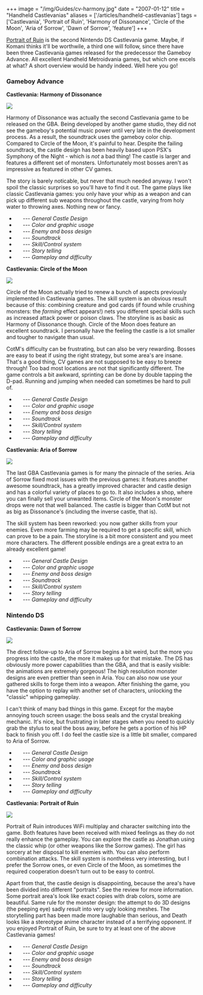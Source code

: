 +++
image = "/img/Guides/cv-harmony.jpg"
date = "2007-01-12"
title = "Handheld Castlevanias"
aliases = ['/articles/handheld-castlevanias']
tags = ['Castlevania', 'Portrait of Ruin', 'Harmony of Dissonance', 'Circle of the Moon', 'Aria of Sorrow', 'Dawn of Sorrow', 'feature']
+++

<p class='vspace'><a class='wikilink' href='/articles/castlevania-portrait-of-ruin-review/'>Portrait of Ruin</a> is the second Nintendo DS Castlevania game. Maybe, if Komani thinks it'll be worthwile, a third one will follow, since there have been three Castlevania games released for the predecessor the Gameboy Advance. All excellent Handheld Metroidvania games, but which one excels at what? A short overview would be handy indeed. Well here you go!
</p>
<div class='vspace'></div><h3>Gameboy Advance</h3>
<div class='indent'><strong>Castlevania: Harmony of Dissonance</strong>
</div><p class='vspace'><span class='rfloat'><img src="/img/Guides/cv-harmony.jpg"></span>
</p>
<p class='vspace'>Harmony of Dissonance was actually the second Castlevania game to be released on the GBA. Being developed by another game studio, they did not see the gameboy's potential music power until very late in the development process. As a result, the soundtrack uses the gameboy color chip. Compared to Circle of the Moon, it's painful to hear. Despite the failing soundtrack, the castle design has been heavily based upon PSX's Symphony of the Night - which is <em>not</em> a bad thing! The castle is larger and features a different set of monsters. Unfortunately most bosses aren't as impressive as featured in other CV games.
</p>
<p class='vspace'>The story is barely noticable, but never that much needed anyway. I won't spoil the classic surprises so you'll have to find it out. The game plays like classic Castlevania games: you only have your whip as a weapon and can pick up different sub weapons throughout the castle, varying from holy water to throwing axes. Nothing new or fancy.
</p>
<div class='vspace'></div><ul><li><img src='/img/star_full.gif' alt='' title='' /> <img src='/img/star_full.gif' alt='' title='' /> <img src='/img/star_full.gif' alt='' title='' /> <img src='/img/star_full.gif' alt='' title='' /> <img src='/img/star_empty.gif' alt='' title='' /> --- <em>General Castle Design</em>
</li><li><img src='/img/star_full.gif' alt='' title='' /> <img src='/img/star_full.gif' alt='' title='' /> <img src='/img/star_half.gif' alt='' title='' /> <img src='/img/star_empty.gif' alt='' title='' /> <img src='/img/star_empty.gif' alt='' title='' /> --- <em>Color and graphic usage</em>
</li><li><img src='/img/star_full.gif' alt='' title='' /> <img src='/img/star_full.gif' alt='' title='' /> <img src='/img/star_half.gif' alt='' title='' /> <img src='/img/star_empty.gif' alt='' title='' /> <img src='/img/star_empty.gif' alt='' title='' /> --- <em>Enemy and boss design</em>
</li><li><img src='/img/star_full.gif' alt='' title='' /> <img src='/img/star_full.gif' alt='' title='' /> <img src='/img/star_empty.gif' alt='' title='' /> <img src='/img/star_empty.gif' alt='' title='' /> <img src='/img/star_empty.gif' alt='' title='' /> --- <em>Soundtrack</em>
</li><li><img src='/img/star_full.gif' alt='' title='' /> <img src='/img/star_full.gif' alt='' title='' /> <img src='/img/star_full.gif' alt='' title='' /> <img src='/img/star_half.gif' alt='' title='' /> <img src='/img/star_empty.gif' alt='' title='' /> --- <em>Skill/Control system</em>
</li><li><img src='/img/star_full.gif' alt='' title='' /> <img src='/img/star_full.gif' alt='' title='' /> <img src='/img/star_empty.gif' alt='' title='' /> <img src='/img/star_empty.gif' alt='' title='' /> <img src='/img/star_empty.gif' alt='' title='' /> --- <em>Story telling</em>
</li><li><img src='/img/star_full.gif' alt='' title='' /> <img src='/img/star_full.gif' alt='' title='' /> <img src='/img/star_full.gif' alt='' title='' /> <img src='/img/star_half.gif' alt='' title='' /> <img src='/img/star_empty.gif' alt='' title='' /> --- <em>Gameplay and difficulty</em>
</li></ul><div class='vspace'></div><div class='indent'><strong>Castlevania: Circle of the Moon</strong>
</div><p class='vspace'><span class='rfloat'> <img src="/img/Guides/cv-circle.jpg"></span>
</p>
<p class='vspace'>Circle of the Moon actually tried to renew a bunch of aspects previously implemented in Castlevania games. The skill system is an obvious result because of this: combining creature and god cards (if found while crushing monsters: the <em>farming</em> effect appears!) nets you different special skills such as increased attack power or poison claws. The storyline is as basic as Harmony of Dissonance though. Circle of the Moon does feature an excellent soundtrack. I personally have the feeling the castle is a lot smaller and tougher to navigate than usual.
</p>
<p class='vspace'><span class='wikiword'>CotM</span>'s difficulty can be frustrating, but can also be very rewarding. Bosses are easy to beat if using the right strategy, but some area's are insane. That's a good thing, CV games are not supposed to be easy to breeze through! Too bad most locations are not that significantly different. The game controls a bit awkward, sprinting can be done by double tapping the D-pad. Running and jumping when needed can sometimes be hard to pull of.
</p>
<div class='vspace'></div><ul><li><img src='/img/star_full.gif' alt='' title='' /> <img src='/img/star_full.gif' alt='' title='' /> <img src='/img/star_full.gif' alt='' title='' /> <img src='/img/star_half.gif' alt='' title='' /> <img src='/img/star_empty.gif' alt='' title='' /> --- <em>General Castle Design</em>
</li><li><img src='/img/star_full.gif' alt='' title='' /> <img src='/img/star_full.gif' alt='' title='' /> <img src='/img/star_full.gif' alt='' title='' /> <img src='/img/star_empty.gif' alt='' title='' /> <img src='/img/star_empty.gif' alt='' title='' /> --- <em>Color and graphic usage</em>
</li><li><img src='/img/star_full.gif' alt='' title='' /> <img src='/img/star_full.gif' alt='' title='' /> <img src='/img/star_full.gif' alt='' title='' /> <img src='/img/star_full.gif' alt='' title='' /> <img src='/img/star_empty.gif' alt='' title='' /> --- <em>Enemy and boss design</em>
</li><li><img src='/img/star_full.gif' alt='' title='' /> <img src='/img/star_full.gif' alt='' title='' /> <img src='/img/star_full.gif' alt='' title='' /> <img src='/img/star_full.gif' alt='' title='' /> <img src='/img/star_full.gif' alt='' title='' /> --- <em>Soundtrack</em>
</li><li><img src='/img/star_full.gif' alt='' title='' /> <img src='/img/star_full.gif' alt='' title='' /> <img src='/img/star_full.gif' alt='' title='' /> <img src='/img/star_half.gif' alt='' title='' /> <img src='/img/star_empty.gif' alt='' title='' /> --- <em>Skill/Control system</em>
</li><li><img src='/img/star_full.gif' alt='' title='' /> <img src='/img/star_full.gif' alt='' title='' /> <img src='/img/star_empty.gif' alt='' title='' /> <img src='/img/star_empty.gif' alt='' title='' /> <img src='/img/star_empty.gif' alt='' title='' /> --- <em>Story telling</em>
</li><li><img src='/img/star_full.gif' alt='' title='' /> <img src='/img/star_full.gif' alt='' title='' /> <img src='/img/star_full.gif' alt='' title='' /> <img src='/img/star_full.gif' alt='' title='' /> <img src='/img/star_empty.gif' alt='' title='' /> --- <em>Gameplay and difficulty</em>
</li></ul><div class='vspace'></div><div class='indent'><strong>Castlevania: Aria of Sorrow</strong>
</div><p class='vspace'><span class='rfloat'> <img src="/img/Guides/cv-aria.jpg"></span>
</p>
<p class='vspace'>The last GBA Castlevania games is for many the pinnacle of the series. Aria of Sorrow fixed most issues with the previous games: it features another awesome soundtrack, has a greatly improved character and castle design and has a colorful variety of places to go to. It also includes a shop, where you can finally sell your unwanted items. Circle of the Moon's monster drops were not that well balanced. The castle is bigger than <span class='wikiword'>CotM</span> but not as big as Dissonance's (including the inverse castle, that is). 
</p>
<p class='vspace'>The skill system has been reworked: you now gather skills from your enemies. Even more farming may be required to get a specific skill, which can prove to be a pain. The storyline is a bit more consistent and you meet more characters. The different possible endings are a great extra to an already excellent game!
</p>
<div class='vspace'></div><ul><li><img src='/img/star_full.gif' alt='' title='' /> <img src='/img/star_full.gif' alt='' title='' /> <img src='/img/star_full.gif' alt='' title='' /> <img src='/img/star_full.gif' alt='' title='' /> <img src='/img/star_full.gif' alt='' title='' /> --- <em>General Castle Design</em>
</li><li><img src='/img/star_full.gif' alt='' title='' /> <img src='/img/star_full.gif' alt='' title='' /> <img src='/img/star_full.gif' alt='' title='' /> <img src='/img/star_full.gif' alt='' title='' /> <img src='/img/star_empty.gif' alt='' title='' /> --- <em>Color and graphic usage</em>
</li><li><img src='/img/star_full.gif' alt='' title='' /> <img src='/img/star_full.gif' alt='' title='' /> <img src='/img/star_full.gif' alt='' title='' /> <img src='/img/star_full.gif' alt='' title='' /> <img src='/img/star_half.gif' alt='' title='' /> --- <em>Enemy and boss design</em>
</li><li><img src='/img/star_full.gif' alt='' title='' /> <img src='/img/star_full.gif' alt='' title='' /> <img src='/img/star_full.gif' alt='' title='' /> <img src='/img/star_full.gif' alt='' title='' /> <img src='/img/star_full.gif' alt='' title='' /> --- <em>Soundtrack</em>
</li><li><img src='/img/star_full.gif' alt='' title='' /> <img src='/img/star_full.gif' alt='' title='' /> <img src='/img/star_full.gif' alt='' title='' /> <img src='/img/star_half.gif' alt='' title='' /> <img src='/img/star_empty.gif' alt='' title='' /> --- <em>Skill/Control system</em>
</li><li><img src='/img/star_full.gif' alt='' title='' /> <img src='/img/star_full.gif' alt='' title='' /> <img src='/img/star_full.gif' alt='' title='' /> <img src='/img/star_half.gif' alt='' title='' /> <img src='/img/star_empty.gif' alt='' title='' /> --- <em>Story telling</em>
</li><li><img src='/img/star_full.gif' alt='' title='' /> <img src='/img/star_full.gif' alt='' title='' /> <img src='/img/star_full.gif' alt='' title='' /> <img src='/img/star_full.gif' alt='' title='' /> <img src='/img/star_full.gif' alt='' title='' /> --- <em>Gameplay and difficulty</em>
</li></ul><div class='vspace'></div><h3>Nintendo DS</h3>
<div class='indent'><strong>Castlevania: Dawn of Sorrow</strong>
</div><p class='vspace'><span class='rfloat'> <img src="/img/Guides/cv-dawn.jpg"></span>
</p>
<p class='vspace'>The direct follow-up to Aria of Sorrow begins a bit weird, but the more you progress into the castle, the more it makes up for that mistake. The DS has obviously more power capabilities than the GBA, and that is easily visible: the animations are extremely gorgeous! The high resolution monster designs are even prettier than seen in Aria. You can also now use your gathered skills to forge them into a weapon. After finishing the game, you have the option to replay with another set of characters, unlocking the "classic" whipping gameplay. 
</p>
<p class='vspace'>I can't think of many bad things in this game. Except for the maybe annoying touch screen usage: the boss seals and the crystal breaking mechanic. It's nice, but frustrating in later stages when you need to quickly grab the stylus to seal the boss away, before he gets a portion of his HP back to finish you off. I do feel the castle size is a little bit smaller, compared to Aria of Sorrow.
</p>
<div class='vspace'></div><ul><li><img src='/img/star_full.gif' alt='' title='' /> <img src='/img/star_full.gif' alt='' title='' /> <img src='/img/star_full.gif' alt='' title='' /> <img src='/img/star_full.gif' alt='' title='' /> <img src='/img/star_half.gif' alt='' title='' /> --- <em>General Castle Design</em>
</li><li><img src='/img/star_full.gif' alt='' title='' /> <img src='/img/star_full.gif' alt='' title='' /> <img src='/img/star_full.gif' alt='' title='' /> <img src='/img/star_full.gif' alt='' title='' /> <img src='/img/star_full.gif' alt='' title='' /> --- <em>Color and graphic usage</em>
</li><li><img src='/img/star_full.gif' alt='' title='' /> <img src='/img/star_full.gif' alt='' title='' /> <img src='/img/star_full.gif' alt='' title='' /> <img src='/img/star_full.gif' alt='' title='' /> <img src='/img/star_half.gif' alt='' title='' /> --- <em>Enemy and boss design</em>
</li><li><img src='/img/star_full.gif' alt='' title='' /> <img src='/img/star_full.gif' alt='' title='' /> <img src='/img/star_full.gif' alt='' title='' /> <img src='/img/star_full.gif' alt='' title='' /> <img src='/img/star_full.gif' alt='' title='' /> --- <em>Soundtrack</em>
</li><li><img src='/img/star_full.gif' alt='' title='' /> <img src='/img/star_full.gif' alt='' title='' /> <img src='/img/star_full.gif' alt='' title='' /> <img src='/img/star_full.gif' alt='' title='' /> <img src='/img/star_empty.gif' alt='' title='' /> --- <em>Skill/Control system</em>
</li><li><img src='/img/star_full.gif' alt='' title='' /> <img src='/img/star_full.gif' alt='' title='' /> <img src='/img/star_full.gif' alt='' title='' /> <img src='/img/star_half.gif' alt='' title='' /> <img src='/img/star_empty.gif' alt='' title='' /> --- <em>Story telling</em>
</li><li><img src='/img/star_full.gif' alt='' title='' /> <img src='/img/star_full.gif' alt='' title='' /> <img src='/img/star_full.gif' alt='' title='' /> <img src='/img/star_full.gif' alt='' title='' /> <img src='/img/star_full.gif' alt='' title='' /> --- <em>Gameplay and difficulty</em>
</li></ul><div class='vspace'></div><div class='indent'><strong>Castlevania: Portrait of Ruin</strong>
</div><p class='vspace'><span class='rfloat'> <img src="/img/Guides/cv-por.jpg"></span>
</p>
<p class='vspace'>Portrait of Ruin introduces <span class='wikiword'>WiFi</span> multiplay and character switching into the game. Both features have been received with mixed feelings as they do not really enhance the gameplay. You can explore the castle as Jonathan using the classic whip (or other weapons like the Sorrow games). The girl has sorcery at her disposal to kill enemies with. You can also perform combination attacks. The skill system is nontheless very interesting, but I prefer the Sorrow ones, or even Circle of the Moon, as sometimes the required cooperation doesn't turn out to be easy to control. 
</p>
<p class='vspace'>Apart from that, the castle design is disappointing, because the area's have been divided into different "portraits". See the review for more information. Some portrait area's look like exact copies with drab colors, some are beautiful. Same rule for the monster design: the attempt to do 3D designs (the peeping eye) sadly result into very ugly looking meshes. The storytelling part has been made more laughable than serious, and Death looks like a stereotype anime character instead of a terrifying opponent. If you enjoyed Portrait of Ruin, be sure to try at least one of the above Castlevania games!
</p>
<div class='vspace'></div><ul><li><img src='/img/star_full.gif' alt='' title='' /> <img src='/img/star_full.gif' alt='' title='' /> <img src='/img/star_half.gif' alt='' title='' /> <img src='/img/star_empty.gif' alt='' title='' /> <img src='/img/star_empty.gif' alt='' title='' /> --- <em>General Castle Design</em>
</li><li><img src='/img/star_full.gif' alt='' title='' /> <img src='/img/star_full.gif' alt='' title='' /> <img src='/img/star_full.gif' alt='' title='' /> <img src='/img/star_half.gif' alt='' title='' /> <img src='/img/star_empty.gif' alt='' title='' /> --- <em>Color and graphic usage</em>
</li><li><img src='/img/star_full.gif' alt='' title='' /> <img src='/img/star_full.gif' alt='' title='' /> <img src='/img/star_full.gif' alt='' title='' /> <img src='/img/star_half.gif' alt='' title='' /> <img src='/img/star_empty.gif' alt='' title='' /> --- <em>Enemy and boss design</em>
</li><li><img src='/img/star_full.gif' alt='' title='' /> <img src='/img/star_full.gif' alt='' title='' /> <img src='/img/star_full.gif' alt='' title='' /> <img src='/img/star_full.gif' alt='' title='' /> <img src='/img/star_half.gif' alt='' title='' /> --- <em>Soundtrack</em>
</li><li><img src='/img/star_full.gif' alt='' title='' /> <img src='/img/star_full.gif' alt='' title='' /> <img src='/img/star_full.gif' alt='' title='' /> <img src='/img/star_empty.gif' alt='' title='' /> <img src='/img/star_empty.gif' alt='' title='' /> --- <em>Skill/Control system</em>
</li><li><img src='/img/star_full.gif' alt='' title='' /> <img src='/img/star_full.gif' alt='' title='' /> <img src='/img/star_half.gif' alt='' title='' /> <img src='/img/star_empty.gif' alt='' title='' /> <img src='/img/star_empty.gif' alt='' title='' /> --- <em>Story telling</em>
</li><li><img src='/img/star_full.gif' alt='' title='' /> <img src='/img/star_full.gif' alt='' title='' /> <img src='/img/star_full.gif' alt='' title='' /> <img src='/img/star_half.gif' alt='' title='' /> <img src='/img/star_empty.gif' alt='' title='' /> --- <em>Gameplay and difficulty</em>
</li></ul><p>&nbsp;
</p>